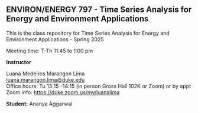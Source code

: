 ## ENVIRON/ENERGY 797 - Time Series Analysis for Energy and Environment Applications

This is the class repository for Time Series Analysis for Energy and Environment Applications - Spring 2025 <br>

Meeting time: T-Th 11:45 to 1:00 pm <br>

**Instructor** <br>

Luana Medeiros Marangon Lima <br>
luana.marangon.lima@duke.edu <br>
Office hours: Tu 13:15 -14:15 (in person Gross Hall 102K or Zoom) or by appt <br>
Zoom info: https://duke.zoom.us/my/luanalima

**Student:** Ananya Aggarwal
